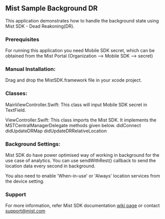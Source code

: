 ## Mist Sample Background DR
This application demonstrates how to handle the background state using Mist SDK - Dead Reakoning(DR).

### Prerequisites
For running this application you need Mobile SDK secret, which can be obtained from the Mist Portal (Organization —> Mobile SDK  —> secret)

### Manual Installation:
Drag and drop the MistSDK.framework file in your xcode project. 

### Classes:
MainViewController.Swift:
This class will input Mobile SDK secret in TextField.

ViewController.Swift:
This class imports the Mist SDK. It implements the MSTCentralManagerDelegate methods given below. 
didConnect
didUpdateDRMap
didUpdateDRRelativeLocation

### Background Settings:
Mist SDK do have power optimised way of working in background for the use case of analytics. You can use sendWithRest() callback to send the location data every second in background.

You also need to enable 'When-in-use' or 'Always' location services from the device setting.

### Support
For more information, refer Mist SDK documentation [wiki page](https://github.com/mistsys/mist-vble-ios-sdk/wiki) or contact <support@mist.com>
